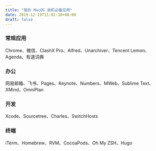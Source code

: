 ```yaml
---
title: "我的 MacOS 装机必备应用"
date: 2019-12-19T11:01:18+08:00
draft: false
---
```


### 常规应用
Chrome、微信、ClashX Pro、Alfred、Unarchiver、Tencent Lemon、Agenda、有道词典

### 办公
网易邮箱、飞书、Pages、Keynote、Numbers、MWeb、Sublime Text、XMind、OmniPlan

### 开发
Xcode、Sourcetree、Charles、SwitchHosts

### 终端
iTerm、Homebrew、RVM、CocoaPods、Oh My ZSH、Hugo

